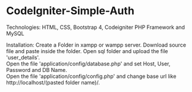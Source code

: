 # CodeIgniter-Simple-Auth

Technologies:
  HTML, CSS, Bootstrap 4, Codeigniter PHP Framework and MySQL

Installation:
  Create a Folder in xampp or wampp server. 
  Download source file and paste inside the folder.
  Open sql folder and upload the file 'user_details'.   
  Open the file 'application/config/database.php' and set Host, User, Password and DB Name.   
  Open the file 'application/config/config.php' and change base url like http://localhost/(pasted folder name)/.
  
  
  
